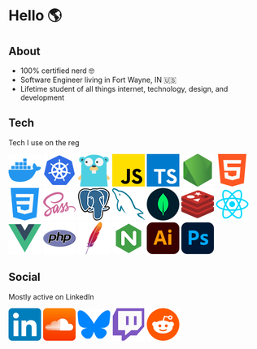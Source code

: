 # Hello 🌎

## About

- 100% certified nerd 🤓
- Software Engineer living in Fort Wayne, IN 🇺🇸
- Lifetime student of all things internet, technology, design, and development

## Tech

Tech I use on the reg

![Docker](./img/docker.png)
![Kubernetes](./img/kubernetes.png)
![Golang](./img/golang.png)
![JavaScript](./img/javascript.png)
![TypeSript](./img/typescript.png)
![Node.js](./img/nodejs.png)
![HTML5](./img/html5.png)
![CSS3](./img/css3.png)
![SASS](./img/sass.png)
![PostgreSQL](./img/postgresql.png)
![MySQL](./img/mysql.png)
![MongoDB](./img/mongodb.png)
![Redis](./img/redis.png)
![React](./img/react.png)
![Vue](./img/vue.png)
![PHP](./img/php.png)
![Apache](./img/apache.png)
![Nginx](./img/nginx.png)
![Adobe Illustrator](./img/adobe-illustrator.png)
![Adobe Photoshop](./img/adobe-photoshop.png)

## Social

Mostly active on LinkedIn

[![LinkedIn](./img/linkedin.png)](https://www.linkedin.com/in/chrisbradleydev/)
[![SoundCloud](./img/soundcloud.png)](https://soundcloud.com/chrisbradleydev)
[![Bluesky](./img/bluesky.png)](https://bsky.app/profile/chrisbradleydev.bsky.social)
[![Twitch](./img/twitch.png)](https://www.twitch.tv/chrisbradleydev/)
[![Reddit](./img/reddit.png)](https://www.reddit.com/user/chrisbradleydev/)
